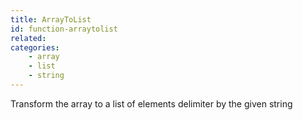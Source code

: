 ```yaml
---
title: ArrayToList
id: function-arraytolist
related:
categories:
    - array
    - list
    - string
---
```


Transform the array to a list of elements delimiter by the given string
